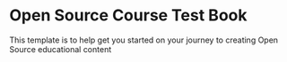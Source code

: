 # Open Source Course Test Book

This template is to help get you started on your journey to creating Open Source educational content
